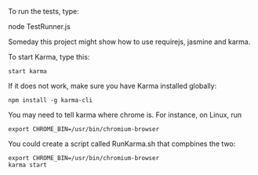 To run the tests, type:

node TestRunner.js 

Someday this project might show how to use requirejs, jasmine and karma.

To start Karma, type this:

	start karma

If it does not work, make sure you have Karma installed globally:

	npm install -g karma-cli

You may need to tell karma where chrome is. For instance, on Linux, run

	export CHROME_BIN=/usr/bin/chromium-browser

You could create a script called RunKarma.sh that compbines the two:

	export CHROME_BIN=/usr/bin/chromium-browser
	karma start

